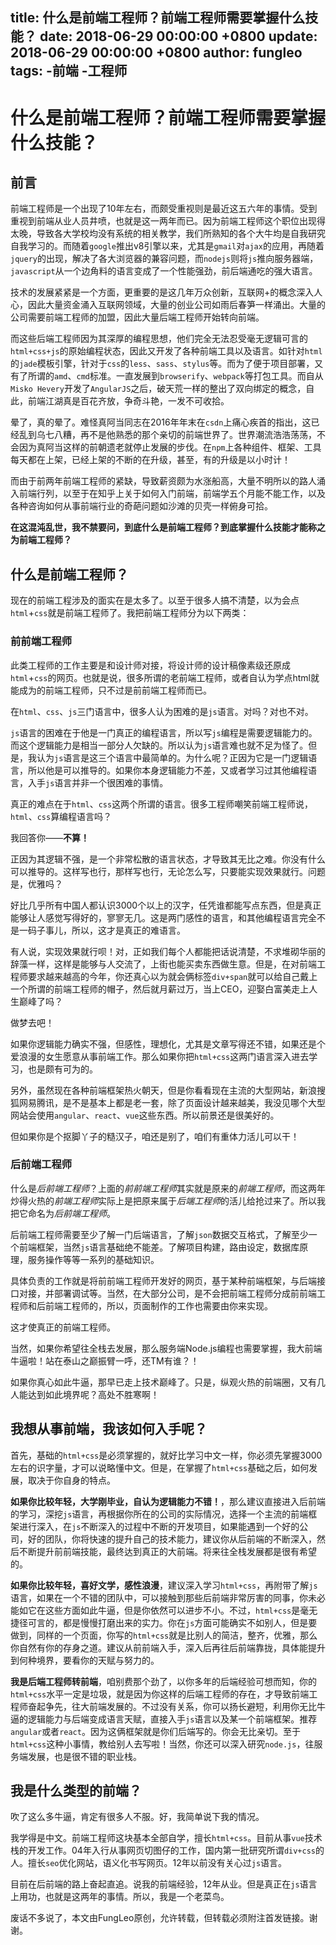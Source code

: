 title: 什么是前端工程师？前端工程师需要掌握什么技能？
date: 2018-06-29 00:00:00 +0800
update: 2018-06-29 00:00:00 +0800
author: fungleo
tags:
    -前端
    -工程师
---

# 什么是前端工程师？前端工程师需要掌握什么技能？

## 前言
前端工程师是一个出现了10年左右，而颇受重视则是最近这五六年的事情。受到重视到前端从业人员井喷，也就是这一两年而已。因为前端工程师这个职位出现得太晚，导致各大学校均没有系统的相关教学，我们所熟知的各个大牛均是自我研究自我学习的。而随着`google`推出v8引擎以来，尤其是`gmail`对`ajax`的应用，再随着`jquery`的出现，解决了各大浏览器的兼容问题，而`nodejs`则将`js`推向服务器端，`javascript`从一个边角料的语言变成了一个性能强劲，前后端通吃的强大语言。

技术的发展紧紧是一个方面，更重要的是这几年万众创新，互联网+的概念深入人心，因此大量资金涌入互联网领域，大量的创业公司如雨后春笋一样涌出。大量的公司需要前端工程师的加盟，因此大量后端工程师开始转向前端。

而这些后端工程师因为其深厚的编程思想，他们完全无法忍受毫无逻辑可言的`html+css+js`的原始编程状态，因此又开发了各种前端工具以及语言。如针对`html`的`jade`模板引擎，针对于`css`的`less`、`sass`、`stylus`等。而为了便于项目部署，又有了所谓的`amd`、`cmd`标准。一直发展到`browserify`、`webpack`等打包工具。而自从`Misko Hevery`开发了`AngularJS`之后，破天荒一样的整出了双向绑定的概念，自此，前端江湖真是百花齐放，争奇斗艳，一发不可收拾。

晕了，真的晕了。难怪真阿当同志在2016年年末在`csdn`上痛心疾首的指出，这已经乱到乌七八糟，再不是他熟悉的那个亲切的前端世界了。世界潮流浩浩荡荡，不会因为真阿当这样的前朝遗老就停止发展的步伐。在`npm`上各种组件、框架、工具每天都在上架，已经上架的不断的在升级，甚至，有的升级是以小时计！

而由于前两年前端工程师的紧缺，导致薪资颇为水涨船高，大量不明所以的路人涌入前端行列，以至于在知乎上关于如何入门前端，前端学五个月能不能工作，以及各种咨询如何从事前端行业的奇葩问题如沙滩的贝壳一样俯身可拾。

**在这混沌乱世，我不禁要问，到底什么是前端工程师？到底掌握什么技能才能称之为前端工程师？**

## 什么是前端工程师？

现在的前端工程涉及的面实在是太多了。以至于很多人搞不清楚，以为会点`html`+`css`就是前端工程师了。我把前端工程师分为以下两类：

### 前前端工程师

此类工程师的工作主要是和设计师对接，将设计师的设计稿像素级还原成`html`+`css`的网页。也就是说，很多所谓的老前端工程师，或者自认为学点html就能成为的前端工程师，只不过是前前端工程师而已。

在`html`、`css`、`js`三门语言中，很多人认为困难的是`js`语言。对吗？对也不对。

`js`语言的困难在于他是一门真正的编程语言，所以写`js`编程是需要逻辑能力的。而这个逻辑能力是相当一部分人欠缺的。所以认为`js`语言难也就不足为怪了。但是，我认为`js`语言是这三个语言中最简单的。为什么呢？正因为它是一门逻辑语言，所以他是可以推导的。如果你本身逻辑能力不差，又或者学习过其他编程语言，入手`js`语言并非一个很困难的事情。

真正的难点在于`html`、`css`这两个所谓的语言。很多工程师嘲笑前端工程师说，`html`、`css`算编程语言吗？

我回答你——**不算！**

正因为其逻辑不强，是一个非常松散的语言状态，才导致其无比之难。你没有什么可以推导的。这样写也行，那样写也行，无论怎么写，只要能实现效果就行。问题是，优雅吗？

好比几乎所有中国人都认识3000个以上的汉字，任凭谁都能写点东西，但是真正能够让人感觉写得好的，寥寥无几。这是两门感性的语言，和其他编程语言完全不是一码子事儿，所以，这才是真正的难语言。

有人说，实现效果就行呗！对，正如我们每个人都能把话说清楚，不求堆砌华丽的辞藻一样，这样是能够与人交流了，上街也能买卖东西做生意。但是，在对前端工程师要求越来越高的今年，你还真心以为就会俩标签`div+span`就可以给自己戴上一个所谓的前端工程师的帽子，然后就月薪过万，当上CEO，迎娶白富美走上人生巅峰了吗？

做梦去吧！

如果你逻辑能力确实不强，但感性，理想化，尤其是文章写得还不错，如果还是个爱浪漫的女生愿意从事前端工作。那么如果你把`html+css`这两门语言深入进去学习，也是颇有可为的。

另外，虽然现在各种前端框架热火朝天，但是你看看现在主流的大型网站，新浪搜狐网易腾讯，是不是基本上都是老一套，除了页面设计越来越美，我没见哪个大型网站会使用`angular`、`react`、`vue`这些东西。所以前景还是很美好的。

但如果你是个抠脚丫子的糙汉子，咱还是别了，咱们有重体力活儿可以干！

### 后前端工程师

什么是*后前端工程师*？上面的*前前端工程师*其实就是原来的*前端工程师*，而这两年炒得火热的*前端工程师*实际上是把原来属于*后端工程师*的活儿给抢过来了。所以我把它命名为*后前端工程师*。

后前端工程师需要至少了解一门后端语言，了解`json`数据交互格式，了解至少一个前端框架，当然`js`语言基础绝不能差。了解项目构建，路由设定，数据库原理，服务操作等等一系列的基础知识。

具体负责的工作就是将前前端工程师开发好的网页，基于某种前端框架，与后端接口对接，并部署调试等。当然，在大部分公司，是不会把前端工程师分成前前端工程师和后前端工程师的，所以，页面制作的工作也需要由你来实现。

这才使真正的前端工程师。

当然，如果你希望往全栈去发展，那么服务端Node.js编程也需要掌握，我大前端牛逼啦！站在泰山之巅振臂一呼，还TM有谁？！

如果你真心如此牛逼，那早已走上技术巅峰了。只是，纵观火热的前端圈，又有几人能达到如此境界呢？高处不胜寒啊！

## 我想从事前端，我该如何入手呢？

首先，基础的`html+css`是必须掌握的，就好比学习中文一样，你必须先掌握3000左右的识字量，才可以说略懂中文。但是，在掌握了`html+css`基础之后，如何发展，取决于你自身的特点。

**如果你比较年轻，大学刚毕业，自认为逻辑能力不错！**，那么建议直接进入后前端的学习，深挖`js`语言，再根据你所在的公司的实际情况，选择一个主流的前端框架进行深入，在`js`不断深入的过程中不断的开发项目，如果能遇到一个好的公司，好的团队，你将快速的提升自己的技术能力，建议你从后前端的不断深入，然后不断提升前前端技能，最终达到真正的大前端。将来往全栈发展都是很有希望的。

**如果你比较年轻，喜好文学，感性浪漫**，建议深入学习`html+css`，再附带了解`js`语言，如果在一个不错的团队中，可以接触到那些后前端非常厉害的同事，你未必能如它在这些方面如此牛逼，但是你依然可以进步不小。不过，`html+css`是毫无捷径可言的，都是慢慢打磨出来的实力。你在`js`方面可能确实不如别人，但是要做到，同样的一个页面，你写的`html+css`就是比别人的简洁，整齐，优雅，那么你自然有你的存身之道。建议从前前端入手，深入后再往后前端靠拢，具体能提升到何种境界，要看你的天赋与努力的。

**我是后端工程师转前端**，咱别费那个劲了，以你多年的后端经验可想而知，你的`html+css`水平一定是垃圾，就是因为你这样的后端工程师的存在，才导致前端工程师奋起争先，往大前端发展的。不过没有关系，你可以扬长避短，利用你无比牛逼的逻辑能力与后端变成语言天赋，直接入手`js`语言以及某一个前端框架。推荐`angular`或者`react`。因为这俩框架就是你们后端写的。你会无比亲切。至于`html+css`这种小事情，教给别人去写啦！当然，你还可以深入研究`node.js`，往服务端发展，也是很不错的职业栈。

## 我是什么类型的前端？

吹了这么多牛逼，肯定有很多人不服。好，我简单说下我的情况。

我学得是中文。前端工程师这块基本全部自学，擅长`html+css`。目前从事`vue`技术栈的开发工作。04年入行从事网页切图仔的工作，国内第一批研究所谓`div+css`的人。擅长`seo`优化网站，语义化书写网页。12年以前没有关心过`js`语言。

目前在后前端的路上奋起直追。说我的前端经验，12年从业。但是真正在`js`语言上用功，也就是这两年的事情。所以，我是一个老菜鸟。

废话不多说了，本文由FungLeo原创，允许转载，但转载必须附注首发链接。谢谢。

